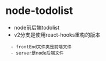 # node-todolist
 - node前后端todolist
 - v2分支是使用react-hooks重构的版本
```
  - frontEnd文件夹是前端文件
  - server是node后端文件
```
